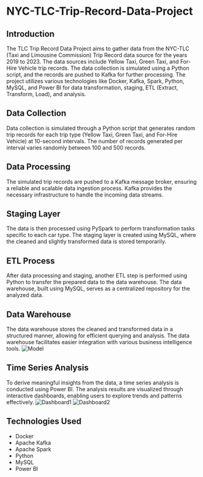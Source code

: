 # NYC-TLC-Trip-Record-Data-Project

## Introduction

The TLC Trip Record Data Project aims to gather data from the NYC-TLC (Taxi and Limousine Commission) Trip Record data source for the years 2019 to 2023. The data sources include Yellow Taxi, Green Taxi, and For-Hire Vehicle trip records. The data collection is simulated using a Python script, and the records are pushed to Kafka for further processing. The project utilizes various technologies like Docker, Kafka, Spark, Python, MySQL, and Power BI for data transformation, staging, ETL (Extract, Transform, Load), and analysis.

## Data Collection

Data collection is simulated through a Python script that generates random trip records for each trip type (Yellow Taxi, Green Taxi, and For-Hire Vehicle) at 10-second intervals. The number of records generated per interval varies randomly between 100 and 500 records.

## Data Processing

The simulated trip records are pushed to a Kafka message broker, ensuring a reliable and scalable data ingestion process. Kafka provides the necessary infrastructure to handle the incoming data streams.

## Staging Layer

The data is then processed using PySpark to perform transformation tasks specific to each car type. The staging layer is created using MySQL, where the cleaned and slightly transformed data is stored temporarily.

## ETL Process

After data processing and staging, another ETL step is performed using Python to transfer the prepared data to the data warehouse. The data warehouse, built using MySQL, serves as a centralized repository for the analyzed data.

## Data Warehouse

The data warehouse stores the cleaned and transformed data in a structured manner, allowing for efficient querying and analysis. The data warehouse facilitates easier integration with various business intelligence tools.
![Model](https://github.com/MalakMagdi/TLC-Trip-Record-Data-Project/assets/110945022/07615f2c-7382-4d34-86c6-921625c780cb)


## Time Series Analysis

To derive meaningful insights from the data, a time series analysis is conducted using Power BI. The analysis results are visualized through interactive dashboards, enabling users to explore trends and patterns effectively.
![Dashboard1](https://github.com/MalakMagdi/TLC-Trip-Record-Data-Project/assets/110945022/105d1669-2faa-403b-8dbb-1e0bed6a719a)
![Dashboard2](https://github.com/MalakMagdi/TLC-Trip-Record-Data-Project/assets/110945022/c0e0b343-37fc-4435-aa10-a26c968163ca)



## Technologies Used

- Docker
- Apache Kafka
- Apache Spark
- Python
- MySQL
- Power BI

